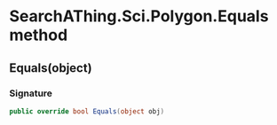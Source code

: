 # SearchAThing.Sci.Polygon.Equals method
## Equals(object)
### Signature
```csharp
public override bool Equals(object obj)
```
